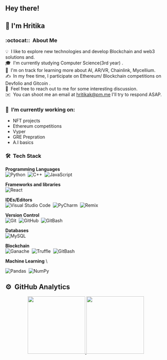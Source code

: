 

## Hey there!
## :wave: I'm Hritika


### :octocat:: &nbsp;About Me

💡 &nbsp;I like to explore new technologies and develop Blockchain and web3 solutions and.\
🎓 &nbsp;I'm currently studying Computer Science(3rd year) .\
🌱 &nbsp;I'm on track for learning more about AI, AR/VR, Chainlink, Mycellium.\
✍️ &nbsp;In my free time, I participate on Ethereum/ Blockchain competitions on Devfolio and Gitcoin .\
💬 &nbsp;Feel free to reach out to me for some interesting discussion.\
✉️ &nbsp;You can shoot me an email at hritikak@pm.me I'll try to respond ASAP.



### 🔭 &nbsp;I’m currently working on:
  * NFT projects
  * Ethereum competitions
  * Vyper
  * GRE Prepration 
  * A.I basics


### 🛠 &nbsp;Tech Stack
__Programming Languages__ \
<img alt="Python" src="https://img.shields.io/badge/python-%2314354C.svg?style=for-the-badge&logo=python&logoColor=white"/>&nbsp;
<img alt="C++" src="https://img.shields.io/badge/c++-%2300599C.svg?style=for-the-badge&logo=c%2B%2B&logoColor=white"/>&nbsp;
<img alt="JavaScript" src="https://img.shields.io/badge/javascript-%23323330.svg?style=for-the-badge&logo=javascript&logoColor=%23F7DF1E"/>&nbsp;

__Frameworks and libraries__ \
<img alt="React" src="https://img.shields.io/badge/react-%2320232a.svg?style=for-the-badge&logo=react&logoColor=%2361DAFB"/>&nbsp;


__IDEs/Editors__ \
<img alt="Visual Studio Code" src="https://img.shields.io/badge/VisualStudioCode-0078d7.svg?style=for-the-badge&logo=visual-studio-code&logoColor=white"/>&nbsp;
<img alt="PyCharm" src="https://img.shields.io/badge/pycharm-143?style=for-the-badge&logo=pycharm&logoColor=black&color=black&labelColor=green"/>&nbsp;
<img alt="Remix" src="https://img.shields.io/badge/Remix-IDE-lightgrey/?style=for-the-badge"/>&nbsp;

__Version Control__ \
<img alt="Git" src="https://img.shields.io/badge/git-%23F05033.svg?style=for-the-badge&logo=git&logoColor=white"/>&nbsp;
<img alt="GitHub" src="https://img.shields.io/badge/github-%23121011.svg?style=for-the-badge&logo=github&logoColor=white"/>&nbsp;
<img alt="GitBash" src="https://img.shields.io/badge/-GitBash-blue/?style=for-the-badge&logo=appveyor"/>&nbsp;

__Databases__ \
<img alt="MySQL" src="https://img.shields.io/badge/mysql-%2300f.svg?style=for-the-badge&logo=mysql&logoColor=white"/>&nbsp;


__Blockchain__ \
<img alt="Ganache" src="https://img.shields.io/badge/-Ganache-yellow?style=for-the-badge"/>&nbsp;
<img alt="Truffle" src="https://img.shields.io/badge/-Truffle-critical?style=for-the-badge"/>&nbsp;
<img alt="GitBash" src="https://img.shields.io/badge/-GitBash-blue?style=for-the-badge"/>&nbsp;


__Machine Learning__ \

<img alt="Pandas" src="https://img.shields.io/badge/pandas-%23150458.svg?style=for-the-badge&logo=pandas&logoColor=white" />&nbsp;
<img alt="NumPy" src="https://img.shields.io/badge/numpy-%23013243.svg?style=for-the-badge&logo=numpy&logoColor=white" />&nbsp;


## ⚙️ &nbsp;GitHub Analytics
<p align="center">
<a href="https://github.com/hritikamk">
  <img height="180em" src="https://github-readme-stats-eight-theta.vercel.app/api?username=someshfengde&show_icons=true&theme=algolia&include_all_commits=true&count_private=true"/>
  <img height="180em" src="https://github-readme-stats-eight-theta.vercel.app/api/top-langs/?username=someshfengde&layout=compact&langs_count=8&theme=algolia"/>
</p>

